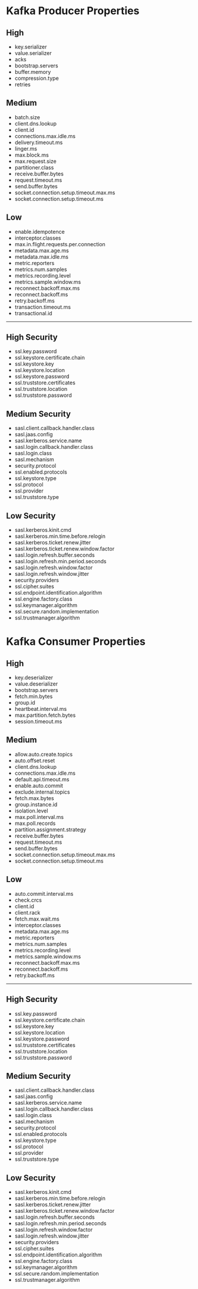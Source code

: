 # Kafka Producer Properties

## High

* key.serializer
* value.serializer
* acks
* bootstrap.servers
* buffer.memory
* compression.type
* retries

## Medium

* batch.size
* client.dns.lookup
* client.id
* connections.max.idle.ms
* delivery.timeout.ms
* linger.ms
* max.block.ms
* max.request.size
* partitioner.class
* receive.buffer.bytes
* request.timeout.ms
* send.buffer.bytes
* socket.connection.setup.timeout.max.ms
* socket.connection.setup.timeout.ms

## Low

* enable.idempotence
* interceptor.classes
* max.in.flight.requests.per.connection
* metadata.max.age.ms
* metadata.max.idle.ms
* metric.reporters
* metrics.num.samples
* metrics.recording.level
* metrics.sample.window.ms
* reconnect.backoff.max.ms
* reconnect.backoff.ms
* retry.backoff.ms
* transaction.timeout.ms
* transactional.id

------------------------------------------------------------------------------------------------------------------

## High Security

* ssl.key.password
* ssl.keystore.certificate.chain
* ssl.keystore.key
* ssl.keystore.location
* ssl.keystore.password
* ssl.truststore.certificates
* ssl.truststore.location
* ssl.truststore.password

## Medium Security

* sasl.client.callback.handler.class
* sasl.jaas.config
* sasl.kerberos.service.name
* sasl.login.callback.handler.class
* sasl.login.class
* sasl.mechanism
* security.protocol
* ssl.enabled.protocols
* ssl.keystore.type
* ssl.protocol
* ssl.provider
* ssl.truststore.type

## Low Security

* sasl.kerberos.kinit.cmd
* sasl.kerberos.min.time.before.relogin
* sasl.kerberos.ticket.renew.jitter
* sasl.kerberos.ticket.renew.window.factor
* sasl.login.refresh.buffer.seconds
* sasl.login.refresh.min.period.seconds
* sasl.login.refresh.window.factor
* sasl.login.refresh.window.jitter
* security.providers
* ssl.cipher.suites
* ssl.endpoint.identification.algorithm
* ssl.engine.factory.class
* ssl.keymanager.algorithm
* ssl.secure.random.implementation
* ssl.trustmanager.algorithm

# Kafka Consumer Properties

## High

* key.deserializer
* value.deserializer
* bootstrap.servers
* fetch.min.bytes
* group.id
* heartbeat.interval.ms
* max.partition.fetch.bytes
* session.timeout.ms

## Medium

* allow.auto.create.topics
* auto.offset.reset
* client.dns.lookup
* connections.max.idle.ms
* default.api.timeout.ms
* enable.auto.commit
* exclude.internal.topics
* fetch.max.bytes
* group.instance.id
* isolation.level
* max.poll.interval.ms
* max.poll.records
* partition.assignment.strategy
* receive.buffer.bytes
* request.timeout.ms
* send.buffer.bytes
* socket.connection.setup.timeout.max.ms
* socket.connection.setup.timeout.ms

## Low

* auto.commit.interval.ms
* check.crcs
* client.id
* client.rack
* fetch.max.wait.ms
* interceptor.classes
* metadata.max.age.ms
* metric.reporters
* metrics.num.samples
* metrics.recording.level
* metrics.sample.window.ms
* reconnect.backoff.max.ms
* reconnect.backoff.ms
* retry.backoff.ms

------------------------------------------------------------------------------------------------------------------

## High Security

* ssl.key.password
* ssl.keystore.certificate.chain
* ssl.keystore.key
* ssl.keystore.location
* ssl.keystore.password
* ssl.truststore.certificates
* ssl.truststore.location
* ssl.truststore.password

## Medium Security

* sasl.client.callback.handler.class
* sasl.jaas.config
* sasl.kerberos.service.name
* sasl.login.callback.handler.class
* sasl.login.class
* sasl.mechanism
* security.protocol
* ssl.enabled.protocols
* ssl.keystore.type
* ssl.protocol
* ssl.provider
* ssl.truststore.type

## Low Security

* sasl.kerberos.kinit.cmd
* sasl.kerberos.min.time.before.relogin
* sasl.kerberos.ticket.renew.jitter
* sasl.kerberos.ticket.renew.window.factor
* sasl.login.refresh.buffer.seconds
* sasl.login.refresh.min.period.seconds
* sasl.login.refresh.window.factor
* sasl.login.refresh.window.jitter
* security.providers
* ssl.cipher.suites
* ssl.endpoint.identification.algorithm
* ssl.engine.factory.class
* ssl.keymanager.algorithm
* ssl.secure.random.implementation
* ssl.trustmanager.algorithm
